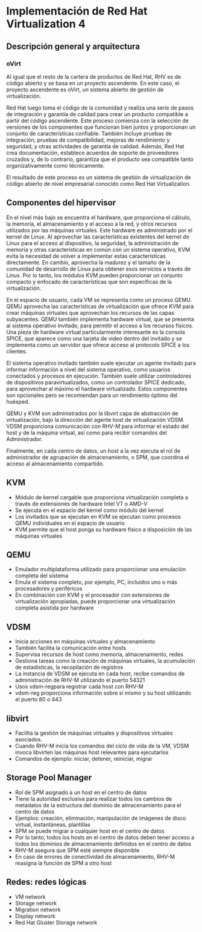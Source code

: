 # Implementación de Red Hat Virtualization 4

## Descripción general y arquitectura

### oVirt
Al igual que el resto de la cartera de productos de Red Hat, RHV es de código abierto y se basa en un proyecto ascendente. En este caso, el proyecto ascendente es oVirt, un sistema abierto de gestión de virtualización.

Red Hat luego toma el código de la comunidad y realiza una serie de pasos de integración y garantía de calidad para crear un producto compatible a partir del código ascendente. Este proceso comienza con la selección de versiones de los componentes que funcionan bien juntos y proporcionan un conjunto de características confiable. También incluye pruebas de integración, pruebas de compatibilidad, mejoras de rendimiento y seguridad, y otras actividades de garantía de calidad. Además, Red Hat crea documentación, establece acuerdos de soporte de proveedores cruzados y, de lo contrario, garantiza que el producto sea compatible tanto organizativamente como técnicamente.

El resultado de este proceso es un sistema de gestión de virtualización de código abierto de nivel empresarial conocido como Red Hat Virtualization.

## Componentes del hipervisor
En el nivel más bajo se encuentra el hardware, que proporciona el cálculo, la memoria, el almacenamiento y el acceso a la red, y otros recursos utilizados por las máquinas virtuales. Este hardware es administrado por el kernel de Linux. Al aprovechar las características existentes del kernel de Linux para el acceso al dispositivo, la seguridad, la administración de memoria y otras características en común con un sistema operativo, KVM evita la necesidad de volver a implementar estas características directamente. En cambio, aprovecha la madurez y el tamaño de la comunidad de desarrollo de Linux para obtener esos servicios a través de Linux. Por lo tanto, los módulos KVM pueden proporcionar un conjunto compacto y enfocado de características que son específicas de la virtualización.

En el espacio de usuario, cada VM se representa como un proceso QEMU. QEMU aprovecha las características de virtualización que ofrece KVM para crear máquinas virtuales que aprovechan los recursos de las capas subyacentes. QEMU también implementa hardware virtual, que se presenta al sistema operativo invitado, para permitir el acceso a los recursos físicos. Una pieza de hardware virtual particularmente interesante es la consola SPICE, que aparece como una tarjeta de video dentro del invitado y se implementa como un servidor que ofrece acceso al protocolo SPICE a los clientes.

El sistema operativo invitado también suele ejecutar un agente invitado para informar información a nivel del sistema operativo, como usuarios conectados y procesos en ejecución. También suele utilizar controladores de dispositivos paravirtualizados, como un controlador SPICE dedicado, para aprovechar al máximo el hardware virtualizado. Estos componentes son opcionales pero se recomiendan para un rendimiento óptimo del huésped.

QEMU y KVM son administrados por la libvirt capa de abstracción de virtualización, bajo la dirección del agente host de virtualización VDSM. VDSM proporciona comunicación con RHV-M para informar el estado del host y de la máquina virtual, así como para recibir comandos del Administrador.

Finalmente, en cada centro de datos, un host a la vez ejecuta el rol de administrador de agrupación de almacenamiento, o SPM, que coordina el acceso al almacenamiento compartido.

## KVM
* Módulo de kernel cargable que proporciona virtualización completa a través de extensiones de hardware Intel VT o AMD-V
* Se ejecuta en el espacio del kernel como módulo del kernel
* Los invitados que se ejecutan en KVM se ejecutan como procesos QEMU individuales en el espacio de usuario
* KVM permite que el host ponga su hardware físico a disposición de las máquinas virtuales

## QEMU
* Emulador multiplataforma utilizado para proporcionar una emulación completa del sistema
* Emula el sistema completo, por ejemplo, PC, incluidos uno o más procesadores y periféricos
* En combinación con KVM y el procesador con extensiones de virtualización apropiadas, puede proporcionar una virtualización completa asistida por hardware

## VDSM
* Inicia acciones en máquinas virtuales y almacenamiento
* También facilita la comunicación entre hosts
* Supervisa recursos de host como memoria, almacenamiento, redes
* Gestiona tareas como la creación de máquinas virtuales, la acumulación de estadísticas, la recopilación de registros
* La instancia de VDSM se ejecuta en cada host, recibe comandos de administración de RHV-M utilizando el puerto 54321
* Usos vdsm-regpara registrar cada host con RHV-M
* vdsm-reg proporciona información sobre sí mismo y su host utilizando el puerto 80 o 443

## libvirt
* Facilita la gestión de máquinas virtuales y dispositivos virtuales asociados.
* Cuando RHV-M inicia los comandos del ciclo de vida de la VM, VDSM invoca libvirten las máquinas host relevantes para ejecutarlos
* Comandos de ejemplo: iniciar, detener, reiniciar, migrar

## Storage Pool Manager
* Rol de SPM asignado a un host en el centro de datos
* Tiene la autoridad exclusiva para realizar todos los cambios de metadatos de la estructura del dominio de almacenamiento para el centro de datos
* Ejemplos: creación, eliminación, manipulación de imágenes de disco virtual, instantáneas, plantillas
* SPM se puede migrar a cualquier host en el centro de datos
* Por lo tanto, todos los hosts en el centro de datos deben tener acceso a todos los dominios de almacenamiento definidos en el centro de datos
* RHV-M asegura que SPM esté siempre disponible
* En caso de errores de conectividad de almacenamiento, RHV-M reasigna la función de SPM a otro host

## Redes: redes lógicas
* VM network
* Storage network
* Migration network
* Display network
* Red Hat Gluster Storage network

